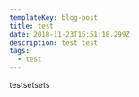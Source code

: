 ```yaml
---
templateKey: blog-post
title: test
date: 2018-11-23T15:51:18.299Z
description: test test
tags:
  - test
---
```

testsetsets
